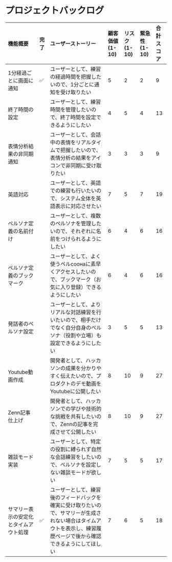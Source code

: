 # プロジェクトバックログ

| 機能概要 | 完了 | ユーザーストーリー | 顧客価値 (1-10) | リスク (1-10) | 緊急性 (1-10) | 合計スコア |
| :--- | :--- | :--- | :--- | :--- | :--- | :--- |
| 1分経過ごとに画面に通知 | ✅ | ユーザーとして、練習の経過時間を把握したいので、1分ごとに通知を受け取りたい |5|2|2|9|
| 終了時間の設定 | | ユーザーとして、練習時間を管理したいので、終了時間を設定できるようにしたい |4|5|4|13|
| 表情分析結果の非同期通知 | | ユーザーとして、会話中の表情をリアルタイムで把握したいので、表情分析の結果をアイコンで非同期に受け取りたい |3|3|3|9|
| 英語対応 | | ユーザーとして、英語での練習も行いたいので、システム全体を英語表示に対応させたい |7|5|7|19|
| ペルソナ定義の名前付け | | ユーザーとして、複数のペルソナを管理したいので、それぞれに名前をつけられるようにしたい |6|4|6|16|
| ペルソナ定義のブックマーク | | ユーザーとして、よく使うペルсоонаに素早くアクセスしたいので、ブックマーク（お気に入り登録）できるようにしたい |6|4|6|16|
| 発話者のペルソナ設定 | | ユーザーとして、よりリアルな対話練習を行いたいので、相手だけでなく自分自身のペルソナ（役割や立場）も設定できるようにしたい | 3 | 5 | 5 | 13 |
| Youtube動画作成 | | 開発者として、ハッカソンの成果を分かりやすく伝えたいので、プロダクトのデモ動画をYoutubeに公開したい | 8 | 10 | 9 | 27 |
| Zenn記事仕上げ | | 開発者として、ハッカソンでの学びや技術的な挑戦を共有したいので、Zennの記事を完成させて公開したい | 8 | 10 | 9 | 27 |
| 雑談モード実装 | | ユーザーとして、特定の役割に縛られず自然な会話練習をしたいので、ペルソナを設定しない雑談モードが欲しい | 7 | 5 | 5 | 17 |
| サマリー表示の安定化とタイムアウト処理 | ✅ | ユーザーとして、練習後のフィードバックを確実に受け取りたいので、サマリーが生成されない場合はタイムアウトを表示し、練習履歴ページで後から確認できるようにしてほしい | 7 | 6 | 5 | 18 |

